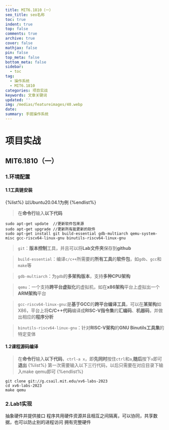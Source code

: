 ```yaml
---
title: MIT6.1810（一）
seo_title: seo名称
toc: true
indent: true
top: false
comments: true
archive: true
cover: false
mathjax: false
pin: false
top_meta: false
bottom_meta: false
sidebar:
  - toc
tag:
  - 操作系统
  - MIT6.1810
categories: 项目实战
keywords: 文章关键词
updated: ''
img: /medias/featureimages/40.webp
date:
summary: 手搓操作系统
---
```

# 项目实战
## MIT6.1810（一）
### 1.环境配置
#### 1.1工具链安装
{%list%}
以Ubuntu20.04.1为例
{%endlist%}
>在**命令行**输入**以下代码**
```
sudo apt-get update  //更新软件包来源
sudo apt-get upgrade //更新所有能更新的软件
sudo apt-get install git build-essential gdb-multiarch qemu-system-misc gcc-riscv64-linux-gnu binutils-riscv64-linux-gnu
```
>`git`：**版本控制**工具，并且可以将**Lab文件夹**保存到**github**

>`build-essential`：编译`c/c++`所需要的**所有工具**的**软件包**，如`gdb`、`gcc`和`make`等

>`gdb-multiarch`：为`gdb`的**多架构版本**，支持**多种CPU架构**

>`qemu`：一个支持**跨平台虚拟化**的虚拟机，如在**x86架构**平台上虚拟出一个**ARM架构**平台

>`gcc-riscv64-linux-gnu`:是**基于GCC**的**跨平台编译工具**，可以在**某架构**如X86，平台上将**C/C++代码**编译成**RISC-V指令集**的**汇编码**、**机器码**，并做出相应的**程序分析**

>`binutils-riscv64-linux-gnu`：针对**RISC-V架构**的**GNU Binutils工具集**的特定变体

#### 1.2课程源码编译
>在**命令行**输入**以下代码**，`ctrl-a x`，即**先同时**按住`ctrl`和`a`,**随后**按下`x`即可**退出**
{%list%}
第一次需要输入以下三行代码，以后只需要在对应目录下输入make qemu即可
{%endlist%}
```
git clone git://g.csail.mit.edu/xv6-labs-2023
cd xv6-labs-2023
make qemu
```
### 2.Lab1实现
抽象硬件并提供接口
程序共用硬件资源并且相互之间隔离，可以协同，共享数据，也可以防止别的进程访问
拥有完整硬件
